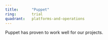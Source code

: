 ```yaml
---
title:      "Puppet"
ring:       trial
quadrant:   platforms-and-operations
---
```


Puppet has proven to work well for our projects.
